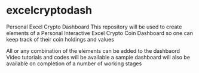 # excelcryptodash
Personal Excel Crypto Dashboard
This repository will be used to create elements of a Personal Interactive Excel Crypto Coin Dashboard so one can keep track of their coin holdings and values

All or any combination of the elements can be added to the dashbaord
Video tutorials and codes will be available
a sample dashboard will also be available on completion of a number of working stages
